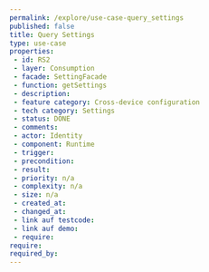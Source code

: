 ```yaml
---
permalink: /explore/use-case-query_settings
published: false
title: Query Settings
type: use-case
properties:
 - id: RS2
 - layer: Consumption
 - facade: SettingFacade
 - function: getSettings
 - description: 
 - feature category: Cross-device configuration
 - tech category: Settings
 - status: DONE
 - comments: 
 - actor: Identity
 - component: Runtime
 - trigger: 
 - precondition: 
 - result: 
 - priority: n/a
 - complexity: n/a
 - size: n/a
 - created_at: 
 - changed_at: 
 - link auf testcode: 
 - link auf demo: 
 - require: 
require:
required_by:
---
```

